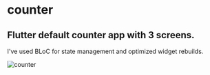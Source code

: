 # counter

## Flutter default counter app with 3 screens.

I've used BLoC for state management and optimized widget rebuilds.

![counter](https://user-images.githubusercontent.com/95259774/193397242-2a51482a-73b6-46f1-a522-7cd76a6c0f4c.png)
